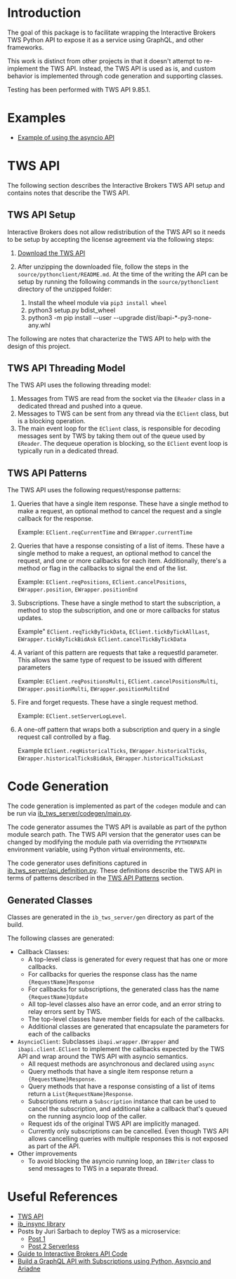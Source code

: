# Introduction

The goal of this package is to facilitate wrapping the Interactive Brokers TWS Python API to expose it as a service using GraphQL, and other frameworks. 

This work is distinct from other projects in that it doesn't attempt to re-implement the TWS API. Instead, the TWS API is used as is, and custom behavior is implemented through code generation and supporting classes.

Testing has been performed with TWS API 9.85.1.

# Examples

- [Example of using the asyncio API](./examples/test_requests.py)

# TWS API

The following section describes the Interactive Brokers TWS API setup and contains notes that describe the TWS API.

## TWS API Setup

Interactive Brokers does not allow redistribution of the TWS API so it needs to be setup by accepting the license agreement via the following steps:

1. [Download the TWS API](https://interactivebrokers.github.io/#) 
2. After unzipping the downloaded file, follow the steps in the `source/pythonclient/README.md`. At the time of the writing the API can be setup by running the following commands in the `source/pythonclient` directory of the unzipped folder:

    1. Install the wheel module via `pip3 install wheel`
    2. python3 setup.py bdist_wheel
    3. python3 -m pip install --user --upgrade dist/ibapi-*-py3-none-any.whl

The following are notes that characterize the TWS API to help with the design of this project.

## TWS API Threading Model

The TWS API uses the following threading model:

1. Messages from TWS are read from the socket via the `EReader` class in a dedicated thread and pushed into a queue. 
2. Messages to TWS can be sent from any thread via the `EClient` class, but is a blocking operation.
3. The main event loop for the `EClient` class, is responsible for decoding messages sent by TWS by taking them out of the queue used by `EReader`. The dequeue operation is blocking, so the `EClient` event loop is typically run in a dedicated thread.

## TWS API Patterns

The TWS API uses the following request/response patterns:

1. Queries that have a single item response. These have a single method to make a request, an optional method to cancel the request and a single callback for the response. 

    Example: `EClient.reqCurrentTime` and `EWrapper.currentTime` 

2. Queries that have a response consisting of a list of items. These have a single method to make a request, an optional method to cancel the request, and one or more callbacks for each item. Additionally, there's a method or flag in the callbacks to signal the end of the list.
    
    Example: `EClient.reqPositions`, `EClient.cancelPositions`, `EWrapper.position`, `EWrapper.positionEnd`

3. Subscriptions. These have a single method to start the subscription, a method to stop the subscription, and one or more callbacks for status updates.

    Example" `EClient.reqTickByTickData`, `EClient.tickByTickAllLast`, `EWrapper.tickByTickBidAsk` `EClient.cancelTickByTickData`

4. A variant of this pattern are requests that take a requestId parameter. This allows the same type of request to be issued with different parameters

    Example: `EClient.reqPositionsMulti`, `EClient.cancelPositionsMulti`, `EWrapper.positionMulti`, `EWrapper.positionMultiEnd`

5. Fire and forget requests. These have a single request method. 

    Example: `EClient.setServerLogLevel`.

6. A one-off pattern that wraps both a subscription and query in a single request call controlled by a flag.

    Example `EClient.reqHistoricalTicks`, `EWrapper.historicalTicks`, `EWrapper.historicalTicksBidAsk`, `EWrapper.historicalTicksLast`

# Code Generation

The code generation is implemented as part of the `codegen` module and can be run via [ib_tws_server/codegen/main.py](./ib_tws_server/codegen/main.py). 

The code generator assumes the TWS API is available as part of the python module search path. The TWS API version that the generator uses can be changed by modifying the module path via overriding the `PYTHONPATH` environment variable, using Python virtual environments, etc.

The code generator uses definitions captured in [ib_tws_server/api_definition.py](./ib_tws_server/api_definition.py). These definitions describe the TWS API in terms of patterns described in the [TWS API Patterns](#tws-api-patterns) section.

## Generated Classes

Classes are generated in the `ib_tws_server/gen` directory as part of the build. 

The following classes are generated:
- Callback Classes:
    - A top-level class is generated for every request that has one or more callbacks.
    - For callbacks for queries the response class has the name `{RequestName}Response`
    - For callbacks for subscriptions, the generated class has the name `{RequestName}Update`
    - All top-level classes also have an error code, and an error string to relay errors sent by TWS.
    - The top-level classes have member fields for each of the callbacks.
    - Additional classes are generated that encapsulate the parameters for each of the callbacks
- `AsyncioClient`: Subclasses `ibapi.wrapper.EWrapper` and `ibapi.client.EClient` to implement the callbacks expected by the TWS API and wrap around the TWS API with asyncio semantics.
    - All request methods are asynchronous and declared using `async`
    - Query methods that have a single item response return a `{RequestName}Response`. 
    - Query methods that have a response consisting of a list of items return a `List{RequestName}Response`.
    - Subscriptions return a `Subscription` instance that can be used to cancel the subscription, and additional take a callback that's queued on the running asyncio loop of the caller.
    - Request ids of the original TWS API are implicitly managed. 
    - Currently only subscriptions can be cancelled. Even though TWS API allows cancelling queries with multiple responses this is not exposed as part of the API. 
- Other improvements
    - To avoid blocking the asyncio running loop, an `IBWriter` class to send messages to TWS in a separate thread.

# Useful References

- [TWS API](https://interactivebrokers.github.io/tws-api/index.html)
- [ib_insync library](https://github.com/erdewit/ib_insync/tree/master/ib_insync)
- Posts by Juri Sarbach to deploy TWS as a microservice:
    - [Post 1 ](https://medium.com/@juri.sarbach/building-my-own-cloud-based-robo-advisor-5588ec1b74d3)
    - [Post 2 Serverless](https://levelup.gitconnected.com/run-gateway-run-algorithmic-trading-the-serverless-way-71634dc1a37)
- [Guide to Interactive Brokers API Code](https://github.com/corbinbalzan/IBAPICode/blob/master/ExecOrders_Part2/ibProgram1.py)
- [Build a GraphQL API with Subscriptions using Python, Asyncio and Ariadne](https://www.twilio.com/blog/graphql-api-subscriptions-python-asyncio-ariadne)